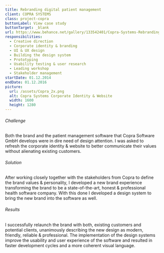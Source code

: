 ```yaml
---
title: Rebranding digital patient management
client: COPRA SYSTEMS
class: project-copra
buttonLabel: View case study
buttonTarget: _blank
url: https://www.behance.net/gallery/133542401/Copra-Systems-Rebranding-digital-patient-management
responsibilities:
  - Creative direction
  - Corporate identity & branding
  - UI & UX design
  - Building the design system
  - Prototyping
  - Usability testing & user research
  - Leading workshop
  - Stakeholder management
startDate: 01.12.2014
endDate: 01.12.2016
picture:
  url: /assets/Copra_2x.png
  alt: Copra Systems Corporate Identity & Website
  width: 1600
  height: 1280
---
```

###### Challenge
Both the brand and the patient management software that Copra Software GmbH develops were in dire need of design attention. I was asked to refresh the corporate identity & website to better communicate their values without alienating existing customers.
###### Solution
After working closely together with the stakeholders from Copra to define the brand values & personality, I developed a new brand experience transforming the brand to be a state-of-the-art, honest & professional health software company. With this done I developed a design system to bring the new brand into the software as well.
###### Results
I successfully relaunch the brand with both, existing customers and potential clients, unanimously describing the new design as modern, friendly, reliable & professional. The implementation of the design systems improve the usability and user experience of the software and resulted in faster development cycles and a more coherent visual language.

